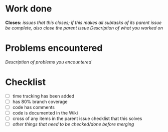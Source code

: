 # Work done
**Closes:** _issues that this closes; if this makes all subtasks of its parent issue be complete, also close the parent issue_
_Description of what you worked on_

# Problems encountered 
_Description of problems you encountered_

# Checklist
* [ ] time tracking has been added
* [ ] has 80% branch coverage
* [ ] code has comments
* [ ] code is documented in the Wiki
* [ ] cross of any items in the parent issue checklist that this solves
* [ ] _other things that need to be checked/done before merging_
